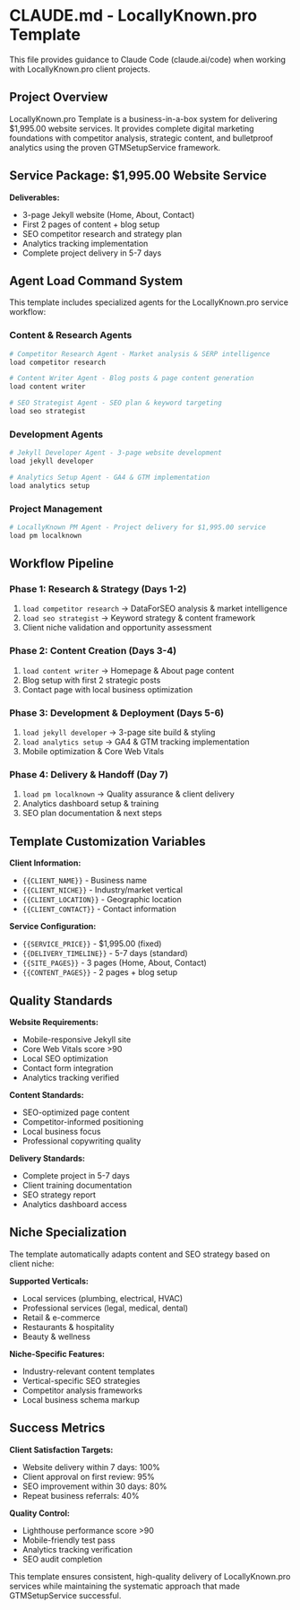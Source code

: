 # CLAUDE.md - LocallyKnown.pro Template

This file provides guidance to Claude Code (claude.ai/code) when working with LocallyKnown.pro client projects.

## Project Overview

LocallyKnown.pro Template is a business-in-a-box system for delivering $1,995.00 website services. It provides complete digital marketing foundations with competitor analysis, strategic content, and bulletproof analytics using the proven GTMSetupService framework.

## Service Package: $1,995.00 Website Service

**Deliverables:**
- 3-page Jekyll website (Home, About, Contact)
- First 2 pages of content + blog setup
- SEO competitor research and strategy plan
- Analytics tracking implementation
- Complete project delivery in 5-7 days

## Agent Load Command System

This template includes specialized agents for the LocallyKnown.pro service workflow:

### Content & Research Agents
```bash
# Competitor Research Agent - Market analysis & SERP intelligence
load competitor research

# Content Writer Agent - Blog posts & page content generation
load content writer

# SEO Strategist Agent - SEO plan & keyword targeting
load seo strategist
```

### Development Agents
```bash
# Jekyll Developer Agent - 3-page website development
load jekyll developer

# Analytics Setup Agent - GA4 & GTM implementation
load analytics setup
```

### Project Management
```bash
# LocallyKnown PM Agent - Project delivery for $1,995.00 service
load pm localknown
```

## Workflow Pipeline

### Phase 1: Research & Strategy (Days 1-2)
1. `load competitor research` → DataForSEO analysis & market intelligence
2. `load seo strategist` → Keyword strategy & content framework
3. Client niche validation and opportunity assessment

### Phase 2: Content Creation (Days 3-4)
1. `load content writer` → Homepage & About page content
2. Blog setup with first 2 strategic posts
3. Contact page with local business optimization

### Phase 3: Development & Deployment (Days 5-6)
1. `load jekyll developer` → 3-page site build & styling
2. `load analytics setup` → GA4 & GTM tracking implementation
3. Mobile optimization & Core Web Vitals

### Phase 4: Delivery & Handoff (Day 7)
1. `load pm localknown` → Quality assurance & client delivery
2. Analytics dashboard setup & training
3. SEO plan documentation & next steps

## Template Customization Variables

**Client Information:**
- `{{CLIENT_NAME}}` - Business name
- `{{CLIENT_NICHE}}` - Industry/market vertical
- `{{CLIENT_LOCATION}}` - Geographic location
- `{{CLIENT_CONTACT}}` - Contact information

**Service Configuration:**
- `{{SERVICE_PRICE}}` - $1,995.00 (fixed)
- `{{DELIVERY_TIMELINE}}` - 5-7 days (standard)
- `{{SITE_PAGES}}` - 3 pages (Home, About, Contact)
- `{{CONTENT_PAGES}}` - 2 pages + blog setup

## Quality Standards

**Website Requirements:**
- Mobile-responsive Jekyll site
- Core Web Vitals score >90
- Local SEO optimization
- Contact form integration
- Analytics tracking verified

**Content Standards:**
- SEO-optimized page content
- Competitor-informed positioning
- Local business focus
- Professional copywriting quality

**Delivery Standards:**
- Complete project in 5-7 days
- Client training documentation
- SEO strategy report
- Analytics dashboard access

## Niche Specialization

The template automatically adapts content and SEO strategy based on client niche:

**Supported Verticals:**
- Local services (plumbing, electrical, HVAC)
- Professional services (legal, medical, dental)
- Retail & e-commerce
- Restaurants & hospitality
- Beauty & wellness

**Niche-Specific Features:**
- Industry-relevant content templates
- Vertical-specific SEO strategies
- Competitor analysis frameworks
- Local business schema markup

## Success Metrics

**Client Satisfaction Targets:**
- Website delivery within 7 days: 100%
- Client approval on first review: 95%
- SEO improvement within 30 days: 80%
- Repeat business referrals: 40%

**Quality Control:**
- Lighthouse performance score >90
- Mobile-friendly test pass
- Analytics tracking verification
- SEO audit completion

This template ensures consistent, high-quality delivery of LocallyKnown.pro services while maintaining the systematic approach that made GTMSetupService successful.
